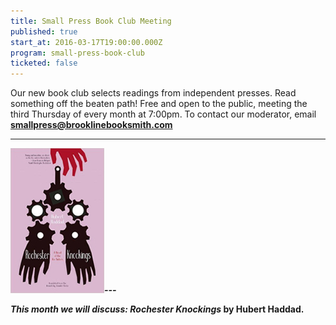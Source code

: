 ```yaml
---
title: Small Press Book Club Meeting
published: true
start_at: 2016-03-17T19:00:00.000Z
program: small-press-book-club
ticketed: false
---
```



Our new book club selects readings from independent presses. Read something off the beaten path! Free and open to the public, meeting the third Thursday of every month at 7:00pm. To contact our moderator, email [**smallpress@brooklinebooksmith.com**](mailto:smallpress@brooklinebooksmith.com)

---
***![](/uploads/versions/41t6jwcfzql._sx321_bo1,204,203,200_---x----150-232x---.jpg)******---***

***This month we will discuss:&nbsp;***Rochester Knocki***ngs* by Hubert Haddad.**
